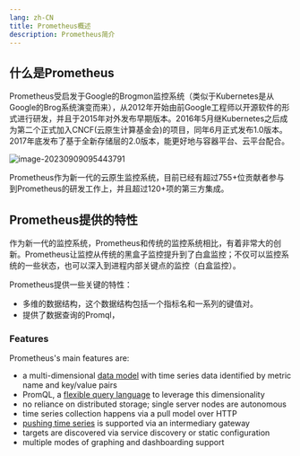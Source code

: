 ```yaml
---
lang: zh-CN
title: Prometheus概述
description: Prometheus简介
---
```




## 什么是Prometheus

Prometheus受启发于Google的Brogmon监控系统（类似于Kubernetes是从Google的Brog系统演变而来），从2012年开始由前Google工程师以开源软件的形式进行研发，并且于2015年对外发布早期版本。2016年5月继Kubernetes之后成为第二个正式加入CNCF(云原生计算基金会)的项目，同年6月正式发布1.0版本。2017年底发布了基于全新存储层的2.0版本，能更好地与容器平台、云平台配合。

![image-20230909095443791](https://static.javajike.com/img/2023/9/9/image-20230909095443791.png)

Prometheus作为新一代的云原生监控系统，目前已经有超过755+位贡献者参与到Prometheus的研发工作上，并且超过120+项的第三方集成。



##  Prometheus提供的特性

作为新一代的监控系统，Prometheus和传统的监控系统相比，有着非常大的创新。Prometheus让监控从传统的黑盒子监控提升到了白盒监控；不仅可以监控系统的一些状态，也可以深入到进程内部关键点的监控（白盒监控）。



Prometheus提供一些关键的特性：

- 多维的数据结构，这个数据结构包括一个指标名和一系列的键值对。
- 提供了数据查询的Promql，



### Features

Prometheus's main features are:

- a multi-dimensional [data model](https://prometheus.io/docs/concepts/data_model/) with time series data identified by metric name and key/value pairs
- PromQL, a [flexible query language](https://prometheus.io/docs/prometheus/latest/querying/basics/) to leverage this dimensionality
- no reliance on distributed storage; single server nodes are autonomous
- time series collection happens via a pull model over HTTP
- [pushing time series](https://prometheus.io/docs/instrumenting/pushing/) is supported via an intermediary gateway
- targets are discovered via service discovery or static configuration
- multiple modes of graphing and dashboarding support

